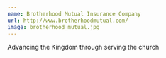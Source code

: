 ```yaml
---
name: Brotherhood Mutual Insurance Company
url: http://www.brotherhoodmutual.com/ 
image: brotherhood_mutual.jpg 
---
```

Advancing the Kingdom through serving the church
